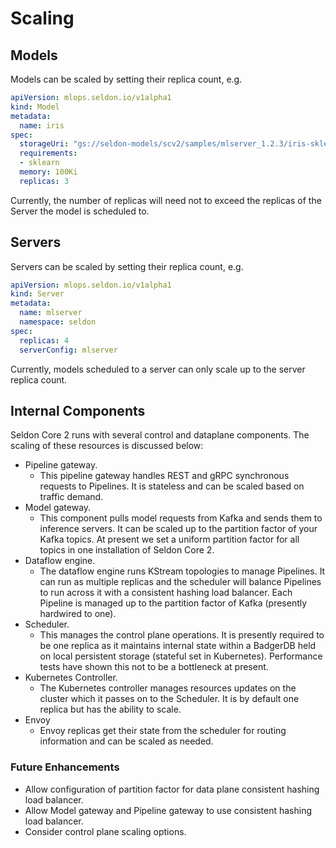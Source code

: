 # Scaling

## Models

Models can be scaled by setting their replica count, e.g.

```yaml
apiVersion: mlops.seldon.io/v1alpha1
kind: Model
metadata:
  name: iris
spec:
  storageUri: "gs://seldon-models/scv2/samples/mlserver_1.2.3/iris-sklearn"
  requirements:
  - sklearn
  memory: 100Ki
  replicas: 3
```

Currently, the number of replicas will need not to exceed the replicas of the Server the model is scheduled to.

## Servers

Servers can be scaled by setting their replica count, e.g.

```yaml
apiVersion: mlops.seldon.io/v1alpha1
kind: Server
metadata:
  name: mlserver
  namespace: seldon
spec:
  replicas: 4
  serverConfig: mlserver
```

Currently, models scheduled to a server can only scale up to the server replica count.

## Internal Components

Seldon Core 2 runs with several control and dataplane components. The scaling of these resources is discussed below:

- Pipeline gateway.
    - This pipeline gateway handles REST and gRPC synchronous requests to Pipelines. It is stateless and can be scaled based on traffic demand.
- Model gateway.
    - This component pulls model requests from Kafka and sends them to inference servers. It can be scaled up to the partition factor of your Kafka topics. At present we set a uniform partition factor for all topics in one installation of Seldon Core 2.
- Dataflow engine.
    - The dataflow engine runs KStream topologies to manage Pipelines. It can run as multiple replicas and the scheduler will balance Pipelines to run across it with a consistent hashing load balancer. Each Pipeline is managed up to the partition factor of Kafka (presently hardwired to one).
- Scheduler.
    - This manages the control plane operations. It is presently required to be one replica as it maintains internal state within a BadgerDB held on local persistent storage (stateful set in Kubernetes). Performance tests have shown this not to be a bottleneck at present.
- Kubernetes Controller.
    - The Kubernetes controller manages resources updates on the cluster which it passes on to the Scheduler. It is by default one replica but has the ability to scale.
- Envoy
    - Envoy replicas get their state from the scheduler for routing information and can be scaled as needed.


### Future Enhancements

 * Allow configuration of partition factor for data plane consistent hashing load balancer.
 * Allow Model gateway and Pipeline gateway to use consistent hashing load balancer.
 * Consider control plane scaling options.
